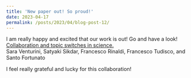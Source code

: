 ```yaml
---
title: 'New paper out! So proud!'
date: 2023-04-17
permalink: /posts/2023/04/blog-post-12/
---
```


I am really happy and excited that our work is out! Go and have a look!<br/> 
[Collaboration and topic switches in science.](https://arxiv.org/abs/2304.06826)<br/>
Sara Venturini, Satyaki Sikdar, Francesco Rinaldi, Francesco Tudisco, and Santo Fortunato<br/>

I feel really grateful and lucky for this collaboration!



